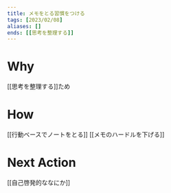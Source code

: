 ```yaml
---
title: メモをとる習慣をつける
tags: [2023/02/08]
aliases: []
ends: [[思考を整理する]]
---
```

# Why
[[思考を整理する]]ため
# How
[[行動ベースでノートをとる]]
[[メモのハードルを下げる]]
# Next Action

[[自己啓発的ななにか]]